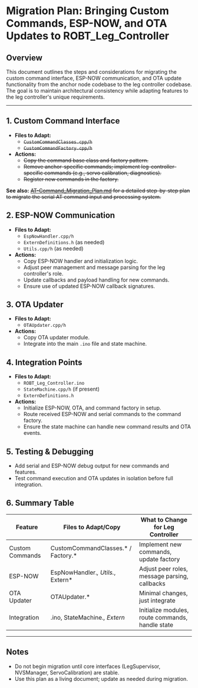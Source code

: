# Migration Plan: Bringing Custom Commands, ESP-NOW, and OTA Updates to ROBT_Leg_Controller

## Overview
This document outlines the steps and considerations for migrating the custom command interface, ESP-NOW communication, and OTA update functionality from the anchor node codebase to the leg controller codebase. The goal is to maintain architectural consistency while adapting features to the leg controller's unique requirements.

---

## 1. Custom Command Interface
- **Files to Adapt:**
  - ~~`CustomCommandClasses.cpp/h`~~
  - ~~`CustomCommandFactory.cpp/h`~~
- **Actions:**
  - ~~Copy the command base class and factory pattern.~~
  - ~~Remove anchor-specific commands; implement leg-controller-specific commands (e.g., servo calibration, diagnostics).~~
  - ~~Register new commands in the factory.~~

**See also:** ~~[AT-Command_Migration_Plan.md](AT-Command_Migration_Plan.md) for a detailed step-by-step plan to migrate the serial AT command input and processing system.~~

## 2. ESP-NOW Communication
- **Files to Adapt:**
  - `EspNowHandler.cpp/h`
  - `ExternDefinitions.h` (as needed)
  - `Utils.cpp/h` (as needed)
- **Actions:**
  - Copy ESP-NOW handler and initialization logic.
  - Adjust peer management and message parsing for the leg controller's role.
  - Update callbacks and payload handling for new commands.
  - Ensure use of updated ESP-NOW callback signatures.

## 3. OTA Updater
- **Files to Adapt:**
  - `OTAUpdater.cpp/h`
- **Actions:**
  - Copy OTA updater module.
  - Integrate into the main `.ino` file and state machine.

## 4. Integration Points
- **Files to Adapt:**
  - `ROBT_Leg_Controller.ino`
  - `StateMachine.cpp/h` (if present)
  - `ExternDefinitions.h`
- **Actions:**
  - Initialize ESP-NOW, OTA, and command factory in setup.
  - Route received ESP-NOW and serial commands to the command factory.
  - Ensure the state machine can handle new command results and OTA events.

## 5. Testing & Debugging
- Add serial and ESP-NOW debug output for new commands and features.
- Test command execution and OTA updates in isolation before full integration.

## 6. Summary Table
| Feature         | Files to Adapt/Copy                | What to Change for Leg Controller                |
|-----------------|-----------------------------------|--------------------------------------------------|
| Custom Commands | CustomCommandClasses.* / Factory.* | Implement new commands, update factory           |
| ESP-NOW         | EspNowHandler.*, Utils.*, Extern*  | Adjust peer roles, message parsing, callbacks    |
| OTA Updater     | OTAUpdater.*                      | Minimal changes, just integrate                  |
| Integration     | .ino, StateMachine.*, Extern*      | Initialize modules, route commands, handle state |

---

## Notes
- Do not begin migration until core interfaces (LegSupervisor, NVSManager, ServoCalibration) are stable.
- Use this plan as a living document; update as needed during migration.
